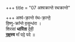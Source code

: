 +++
title = "07 अश्वक्रान्ते रथक्रान्ते"

+++
अश्व॑-क्रा॒न्ते र॑थ-क्रा॒न्ते॒  
वि॒ष्णु-क्रा᳚न्ते व॒सुन्ध॑रा ।  
शिरसा॑ **धारि॑ता** दे॒वी॒   
**र॒क्ष॒स्व** मां᳚ पदे॒ पदे ॥